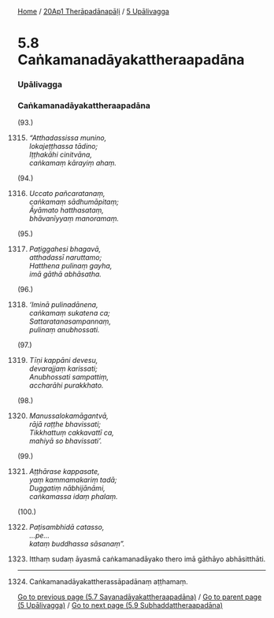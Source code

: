 
[Home](/) / [20Ap1 Therāpadānapāḷi](../../20Ap1.md) / [5 Upālivagga](../5.md)

# 5.8 Caṅkamanadāyakattheraapadāna

### Upālivagga

### Caṅkamanadāyakattheraapadāna

(93.)

1315. _“Atthadassissa munino,_  
_lokajeṭṭhassa tādino;_  
_Iṭṭhakāhi cinitvāna,_  
_caṅkamaṃ kārayiṃ ahaṃ._  


(94.)

1316. _Uccato pañcaratanaṃ,_  
_caṅkamaṃ sādhumāpitaṃ;_  
_Āyāmato hatthasataṃ,_  
_bhāvanīyyaṃ manoramaṃ._  


(95.)

1317. _Paṭiggahesi bhagavā,_  
_atthadassī naruttamo;_  
_Hatthena pulinaṃ gayha,_  
_imā gāthā abhāsatha._  


(96.)

1318. _‘Iminā pulinadānena,_  
_caṅkamaṃ sukatena ca;_  
_Sattaratanasampannaṃ,_  
_pulinaṃ anubhossati._  


(97.)

1319. _Tīṇi kappāni devesu,_  
_devarajjaṃ karissati;_  
_Anubhossati sampattiṃ,_  
_accharāhi purakkhato._  


(98.)

1320. _Manussalokamāgantvā,_  
_rājā raṭṭhe bhavissati;_  
_Tikkhattuṃ cakkavattī ca,_  
_mahiyā so bhavissati’._  


(99.)

1321. _Aṭṭhārase kappasate,_  
_yaṃ kammamakariṃ tadā;_  
_Duggatiṃ nābhijānāmi,_  
_caṅkamassa idaṃ phalaṃ._  


(100.)

1322. _Paṭisambhidā catasso,_  
_…pe…_  
_kataṃ buddhassa sāsanaṃ”._  


1323. Itthaṃ sudaṃ āyasmā caṅkamanadāyako thero imā gāthāyo abhāsitthāti.

---

1324. Caṅkamanadāyakattherassāpadānaṃ aṭṭhamaṃ.



[Go to previous page (5.7 Sayanadāyakattheraapadāna)](5.7.md) / [Go to parent page (5 Upālivagga)](../5.md) / [Go to next page (5.9 Subhaddattheraapadāna)](5.9.md)


